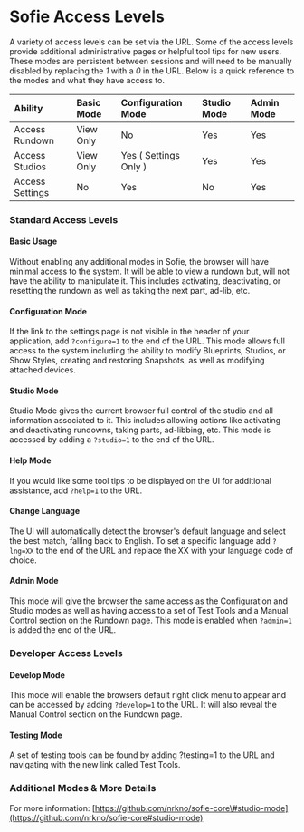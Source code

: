 # Sofie Access Levels

A variety of access levels can be set via the URL. Some of the access levels provide additional administrative pages or helpful tool tips for new users. These modes are persistent between sessions and will need to be manually disabled by replacing the _1_ with a _0_ in the URL. Below is a quick reference to the modes and what they have access to.

| Ability | Basic Mode | Configuration Mode | Studio Mode | Admin Mode |
| :--- | :--- | :--- | :--- | :--- |
| Access Rundown | View Only | No | Yes | Yes |
| Access Studios | View Only | Yes \( Settings Only \) | Yes | Yes |
| Access Settings | No | Yes | No | Yes |

### Standard Access Levels

#### Basic Usage

Without enabling any additional modes in Sofie, the browser will have minimal access to the system. It will be able to view a rundown but, will not have the ability to manipulate it. This includes activating, deactivating, or resetting the rundown as well as taking the next part, ad-lib, etc.

#### Configuration Mode

If the link to the settings page is not visible in the header of your application, add `?configure=1` to the end of the URL. This mode allows full access to the system including the ability to modify Blueprints, Studios, or Show Styles, creating and restoring Snapshots, as well as modifying attached devices.

#### Studio Mode

Studio Mode gives the current browser full control of the studio and all information associated to it. This includes allowing actions like activating and deactivating rundowns, taking parts, ad-libbing, etc. This mode is accessed by adding a `?studio=1` to the end of the URL.

#### Help Mode

If you would like some tool tips to be displayed on the UI for additional assistance, add `?help=1` to the URL.

#### Change Language

The UI will automatically detect the browser's default language and select the best match, falling back to English. To set a specific language add `?lng=XX` to the end of the URL and replace the XX with your language code of choice.

#### Admin Mode

This mode will give the browser the same access as the Configuration and Studio modes as well as having access to a set of Test Tools and a Manual Control section on the Rundown page. This mode is enabled when `?admin=1` is added the end of the URL.

### Developer Access Levels

#### Develop Mode

This mode will enable the browsers default right click menu to appear and can be accessed by adding `?develop=1` to the URL. It will also reveal the Manual Control section on the Rundown page.

#### Testing Mode

A set of testing tools can be found by adding ?testing=1 to the URL and navigating with the new link called Test Tools.

### Additional Modes & More Details

For more information: [https://github.com/nrkno/sofie-core\#studio-mode](https://github.com/nrkno/sofie-core#studio-mode)

